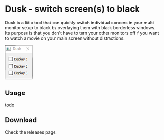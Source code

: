 # Dusk - switch screen(s) to black
Dusk is a little tool that can quickly switch individual screens in your multi-monitor setup to black by overlaying them with black borderless windows. Its purpose is that you don't have to turn your other monitors off if you want to watch a movie on your main screen without distractions.

![Alt text](/doc/dusk_main_window.png "main window")

## Usage
todo

## Download
Check the releases page.
